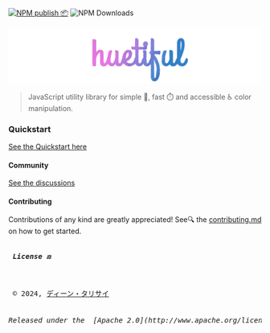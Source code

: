 [![NPM publish 📦](https://github.com/xml-wizard/huetiful/actions/workflows/release-please.yml/badge.svg)](https://github.com/xml-wizard/huetiful/actions/workflows/release-please.yml)
![NPM Downloads](https://img.shields.io/npm/dt/huetiful-js?style=flat-square&logo=npm&link=https%3A%2F%2Fnpmjs.com%2Fpackage%2Fhuetiful-js)



![huetiful-logo](./logo.svg)

> 
> JavaScript utility library for simple 🧮, fast ⏱️ and accessible ♿ color manipulation.

### Quickstart

[See the Quickstart here](https://huetiful-js.com/docs/guides/quickstart)

#### Community

[See the discussions](https://github.com/xml-wizard/huetiful/discussions)

#### Contributing

Contributions of any kind are greatly appreciated! See🔍 the [contributing.md](./contributing.md) on how to get started.


 

<pre>
<h5> License ⚖️</h5>

 © 2024, <a href="https://deantarisai.me">ディーン・タリサイ</a>
  <h6>Released under the  [Apache 2.0](http://www.apache.org/licenses/LICENSE-2.0) permissive license.</h6>
 </pre>
